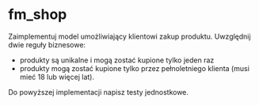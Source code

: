 # fm_shop

Zaimplementuj model umożliwiający klientowi zakup produktu. Uwzględnij dwie reguły biznesowe:  
- produkty są unikalne i mogą zostać kupione tylko jeden raz  
- produkty mogą zostać kupione tylko przez pełnoletniego klienta (musi mieć 18 lub więcej lat). 

Do powyższej implementacji napisz testy jednostkowe. 